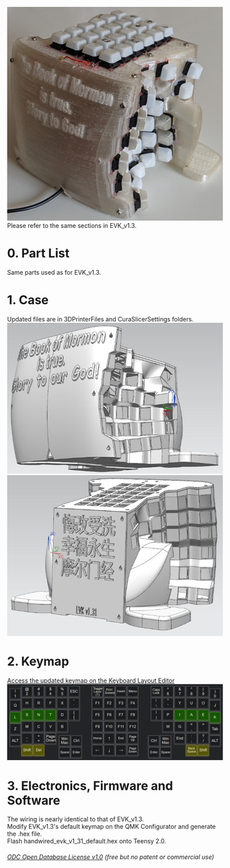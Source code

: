 ![](Keyboard1.jpg)  
Please refer to the same sections in EVK_v1.3.
# 0. Part List  
Same parts used as for EVK_v1.3.

# 1. Case  
Updated files are in 3DPrinterFiles and CuraSlicerSettings folders.    
![](Case0.jpg)
![](Case1.jpg)

# 2. Keymap 
[Access the updated keymap on the Keyboard Layout Editor](http://www.keyboard-layout-editor.com/#/gists/2fc38dca845ec5f253bac7c052df82da) 
![](KeyMapLayer0.JPG)

# 3. Electronics, Firmware and Software 
The wiring is nearly identical to that of EVK_v1.3.  
Modify EVK_v1.3's default keymap on the QMK Configurator and generate the .hex file.  
Flash handwired_evk_v1_31_default.hex onto Teensy 2.0.  



###### [ODC Open Database License v1.0](https://choosealicense.com/appendix/)  (free but no patent or commercial use)
